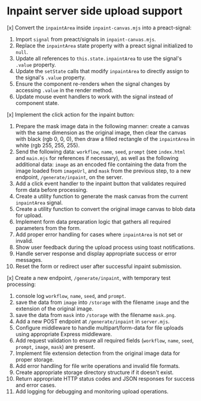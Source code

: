 # Inpaint server side upload support

[x] Convert the `inpaintArea` inside `inpaint-canvas.mjs` into a preact-signal:
1. Import `signal` from preact/signals in `inpaint-canvas.mjs`.
2. Replace the `inpaintArea` state property with a preact signal initialized to `null`.
3. Update all references to `this.state.inpaintArea` to use the signal's `.value` property.
4. Update the `setState` calls that modify `inpaintArea` to directly assign to the signal's `.value` property.
5. Ensure the component re-renders when the signal changes by accessing `.value` in the render method.
6. Update mouse event handlers to work with the signal instead of component state.

[x] Implement the click action for the inpaint button:
1. Prepare the mask image data in the following manner: create a canvas with the same dimension as the original image, then clear the canvas with black (rgb 0, 0, 0), then draw a filled rectangle of the `inpaintArea` in white (rgb 255, 255, 255).
2. Send the following data: `workflow`, `name`, `seed`, `prompt` (see `index.html` and `main.mjs` for references if necessary), as well as the following additional data: `image` as an encoded file containing the data from the image loaded from `imageUrl`, and `mask` from the previous step, to a new endpoint, `/generate/inpaint`, on the server.
3. Add a click event handler to the inpaint button that validates required form data before processing.
4. Create a utility function to generate the mask canvas from the current `inpaintArea` signal.
5. Create a utility function to convert the original image canvas to blob data for upload.
6. Implement form data preparation logic that gathers all required parameters from the form.
7. Add proper error handling for cases where `inpaintArea` is not set or invalid.
8. Show user feedback during the upload process using toast notifications.
9. Handle server response and display appropriate success or error messages.
10. Reset the form or redirect user after successful inpaint submission.

[x] Create a new endpoint, `/generate/inpaint`, with temporary test processing:
1. console log `workflow`, `name`, `seed`, and `prompt`.
2. save the data from `image` into `/storage` with the filename `image` and the extension of the original image.
3. save the data from `mask` into `/storage` with the filename `mask.png`.
4. Add a new POST endpoint at `/generate/inpaint` in `server.mjs`.
5. Configure middleware to handle multipart/form-data for file uploads using appropriate Express middleware.
6. Add request validation to ensure all required fields (`workflow`, `name`, `seed`, `prompt`, `image`, `mask`) are present.
7. Implement file extension detection from the original image data for proper storage.
8. Add error handling for file write operations and invalid file formats.
9. Create appropriate storage directory structure if it doesn't exist.
10. Return appropriate HTTP status codes and JSON responses for success and error cases.
11. Add logging for debugging and monitoring upload operations.
